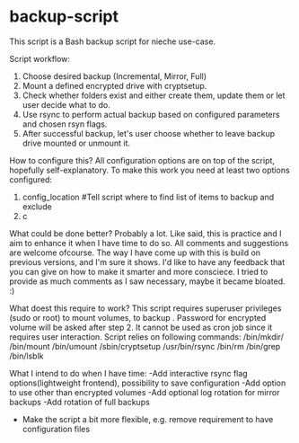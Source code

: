 # backup-script

This script is a Bash backup script for nieche use-case.


Script workflow: 
1. Choose desired backup (Incremental, Mirror, Full)
2. Mount a defined encrypted drive with cryptsetup.
3. Check whether folders exist and either create them, update them or let user decide what to do.
4. Use rsync to perform actual backup based on configured parameters and chosen rsyn flags.
5. After successful backup, let's user choose whether to leave backup drive mounted or unmount it. 

How to configure this?
All configuration options are on top of the script, hopefully self-explanatory. To make this work you need at least two options configured:
1) config_location #Tell script where to find list of items to backup and exclude
2) c

What could be done better?
Probably a lot. Like said, this is practice and I aim to enhance it when I have time to do so. All comments and suggestions are welcome ofcourse. The way I have come up with this is build on previous versions, and I'm sure it shows. I'd like to have any feedback that you can give on how to make it smarter and more consciece. I tried to provide as much comments as I saw necessary, maybe it became bloated. :)

What doest this require to work?
This script requires superuser privileges (sudo or root) to mount volumes, to backup . Password for encrypted volume will be asked after step 2. It cannot be used as cron job since it requires user interaction. 
Script relies on following commands: 
/bin/mkdir/
/bin/mount
/bin/umount
/sbin/cryptsetup
/usr/bin/rsync
/bin/rm
/bin/grep
/bin/lsblk

What I intend to do when I have time:
-Add interactive rsync flag options(lightweight frontend), possibility to save configuration
-Add option to use other than encrypted volumes
-Add optional log rotation for mirror backups
-Add rotation of full backups 
- Make the script a bit more flexible, e.g. remove requirement to have configuration files
